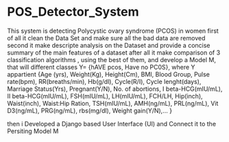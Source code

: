 # POS_Detector_System

This system is detecting Polycystic ovary syndrome (PCOS) in women first of all 
it clean the Data Set and make sure all the bad data are removed
second it make descripte analysis on the Dataset and provide a concise summary of the  main features of a dataset
after all it make comparison of 3 classification algorithms , using the best of them, and develop a Model M, that will different classes Y= {hAVE pcos, Have no PC0S}, where Y appartient {Age (yrs), Weight(Kg), Height(Cm), BMI, Blood Group, Pulse rate(bpm), RR(breaths/min), Hb(g/dl), Cycle(R/I), Cycle lenght(days), Marriage Status(Yrs), Pregnant(Y/N), No. of abortions, I beta-HCG(mIU/mL), II beta-HCG(mIU/mL), FSH(mIU/mL), LH(mIU/mL), FCH/LH, Hip(inch), Waist(inch), Waist:Hip Ration, TSH(mIU/mL), AMH(ng/mL), PRL(ng/mL), Vit D3(ng/mL), PRG(ng/mL), rbs(mg/dl), Weight gain(Y/N),... }

then i Developed a Django based User Interface (UI) and Connect it to the Persiting Model M 
